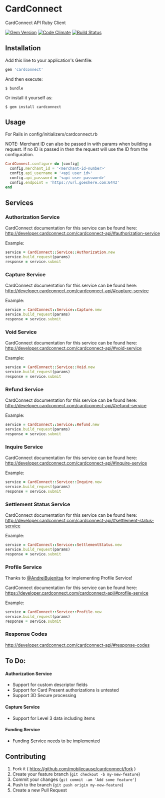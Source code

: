 # CardConnect

CardConnect API Ruby Client

[![Gem Version](https://badge.fury.io/rb/cardconnect.svg)](http://badge.fury.io/rb/cardconnect)
[![Code Climate](https://codeclimate.com/github/mobilecause/cardconnect/badges/gpa.svg)](https://codeclimate.com/github/mobilecause/cardconnect)
[![Build Status](https://travis-ci.org/mobilecause/cardconnect.svg?branch=master)](https://travis-ci.org/mobilecause/cardconnect)

## Installation

Add this line to your application's Gemfile:

```ruby
gem 'cardconnect'
```

And then execute:

    $ bundle

Or install it yourself as:

    $ gem install cardconnect

## Usage

For Rails in config/initializers/cardconnect.rb

NOTE: Merchant ID can also be passed in with params when building a request. If no ID is passed in then the request will use the ID from the configuration.

```ruby
CardConnect.configure do |config|
  config.merchant_id = '<merchant-id-number>'
  config.api_username = '<api user id>'
  config.api_password = '<api user password>'
  config.endpoint = 'https://url.goeshere.com:6443'
end
```

## Services

### Authorization Service

CardConnect documentation for this service can be found here: http://developer.cardconnect.com/cardconnect-api/#authorization-service

Example:

```ruby
service = CardConnect::Service::Authorization.new
service.build_request(params)
response = service.submit
```

### Capture Service

CardConnect documentation for this service can be found here: http://developer.cardconnect.com/cardconnect-api/#capture-service

Example:

```ruby
service = CardConnect::Service::Capture.new
service.build_request(params)
response = service.submit
```

### Void Service

CardConnect documentation for this service can be found here: http://developer.cardconnect.com/cardconnect-api/#void-service

Example:

```ruby
service = CardConnect::Service::Void.new
service.build_request(params)
response = service.submit
```

### Refund Service

CardConnect documentation for this service can be found here: http://developer.cardconnect.com/cardconnect-api/#refund-service

Example:

```ruby
service = CardConnect::Service::Refund.new
service.build_request(params)
response = service.submit
```

### Inquire Service

CardConnect documentation for this service can be found here: http://developer.cardconnect.com/cardconnect-api/#inquire-service

Example:

```ruby
service = CardConnect::Service::Inquire.new
service.build_request(params)
response = service.submit
```

### Settlement Status Service

CardConnect documentation for this service can be found here: http://developer.cardconnect.com/cardconnect-api/#settlement-status-service

Example:

```ruby
service = CardConnect::Service::SettlementStatus.new
service.build_request(params)
response = service.submit
```

### Profile Service
Thanks to [@AndreiBujenitsa](https://github.com/AndreiBujenitsa) for implementing Profile Service!

CardConnect documentation for this service can be found here: https://developer.cardconnect.com/cardconnect-api/#profile-service

Example:

```ruby
service = CardConnect::Service::Profile.new
service.build_request(params)
response = service.submit
```

### Response Codes

http://developer.cardconnect.com/cardconnect-api/#response-codes

## To Do:

#### Authorization Service

* Support for custom descriptor fields
* Support for Card Present authorizations is untested
* Support 3D Secure processing

#### Capture Service

* Support for Level 3 data including items

#### Funding Service

* Funding Service needs to be implemented

## Contributing

1. Fork it ( https://github.com/mobilecause/cardconnect/fork )
2. Create your feature branch (`git checkout -b my-new-feature`)
3. Commit your changes (`git commit -am 'Add some feature'`)
4. Push to the branch (`git push origin my-new-feature`)
5. Create a new Pull Request
